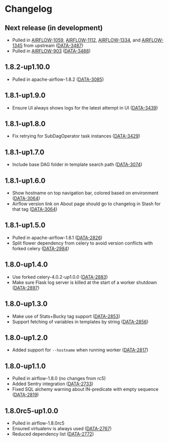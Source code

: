 # Changelog

## Next release (in development)

* Pulled in [AIRFLOW-1059](https://issues.apache.org/jira/browse/AIRFLOW-1059), [AIRFLOW-1112](https://issues.apache.org/jira/browse/AIRFLOW-1112), [AIRFLOW-1334](https://issues.apache.org/jira/browse/AIRFLOW-1334), and [AIRFLOW-1345](https://issues.apache.org/jira/browse/AIRFLOW-1345) from upstream ([DATA-3487](https://kontagent.jira.com/browse/DATA-3487))
* Pulled in [AIRFLOW-903](https://issues.apache.org/jira/browse/AIRFLOW-903) ([DATA-3488](https://kontagent.jira.com/browse/DATA-3488))

## 1.8.2-up1.10.0

* Pulled in apache-airflow-1.8.2 ([DATA-3085](https://kontagent.jira.com/browse/DATA-3085))

## 1.8.1-up1.9.0

* Ensure UI always shows logs for the latest attempt in UI ([DATA-3439](https://kontagent.jira.com/browse/DATA-3439))

## 1.8.1-up1.8.0

* Fix retrying for SubDagOperator task instances ([DATA-3429](https://kontagent.jira.com/browse/DATA-3429))

## 1.8.1-up1.7.0

* Include base DAG folder in template search path ([DATA-3074](https://kontagent.jira.com/browse/DATA-3074))

## 1.8.1-up1.6.0

* Show hostname on top navigation bar, colored based on environment ([DATA-3064](https://kontagent.jira.com/browse/DATA-3064))
* Airflow version link on About page should go to changelog in Stash for that tag ([DATA-3064](https://kontagent.jira.com/browse/DATA-3064))

## 1.8.1-up1.5.0

* Pulled in apache-airflow-1.8.1 ([DATA-2826](https://kontagent.jira.com/browse/DATA-2826))
* Split flower dependency from celery to avoid version conflicts with forked celery ([DATA-2984](https://kontagent.jira.com/browse/DATA-2984))

## 1.8.0-up1.4.0

* Use forked celery-4.0.2-up1.0.0 ([DATA-2883](https://kontagent.jira.com/browse/DATA-2883))
* Make sure Flask log server is killed at the start of a worker shutdown ([DATA-2897](https://kontagent.jira.com/browse/DATA-2897))

## 1.8.0-up1.3.0

* Make use of Stats+Bucky tag support ([DATA-2853](https://kontagent.jira.com/browse/DATA-2853))
* Support fetching of variables in templates by string ([DATA-2856](https://kontagent.jira.com/browse/DATA-2856))

## 1.8.0-up1.2.0

* Added support for `--hostname` when running worker ([DATA-2817](https://kontagent.jira.com/browse/DATA-2817))

## 1.8.0-up1.1.0

* Pulled in airflow-1.8.0 (no changes from rc5)
* Added Sentry integration ([DATA-2733](https://kontagent.jira.com/browse/DATA-2733))
* Fixed SQL alchemy warning about IN-predicate with empty sequence ([DATA-2819](https://kontagent.jira.com/browse/DATA-2819))

## 1.8.0rc5-up1.0.0

* Pulled in airflow-1.8.0rc5
* Ensured virtualenv is always used ([DATA-2767](https://kontagent.jira.com/browse/DATA-2767))
* Reduced dependency list ([DATA-2772](https://kontagent.jira.com/browse/DATA-2772))
